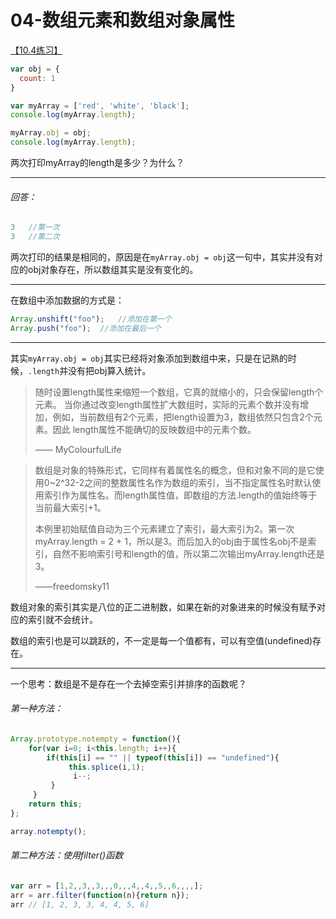 # 04-数组元素和数组对象属性

[【10.4练习】](http://xugaoyang.com/post/59d478fdae352c0a7b6df3e2)

```js
var obj = {
  count: 1
}

var myArray = ['red', 'white', 'black'];
console.log(myArray.length);

myArray.obj = obj;
console.log(myArray.length);
```

两次打印myArray的length是多少？为什么？

------

###### 回答：

```js
3	//第一次
3	//第二次
```

两次打印的结果是相同的，原因是在`myArray.obj = obj`这一句中，其实并没有对应的obj对象存在，所以数组其实是没有变化的。

---

在数组中添加数据的方式是：

```js
Array.unshift("foo");	//添加在第一个
Array.push("foo");	//添加在最后一个
```

------

其实`myArray.obj = obj`其实已经将对象添加到数组中来，只是在记熟的时候，`.length`并没有把obj算入统计。

> 随时设置length属性来缩短一个数组，它真的就缩小的，只会保留length个元素。 当你通过改变length属性扩大数组时，实际的元素个数并没有增加，例如，当前数组有2个元素，把length设置为3，数组依然只包含2个元素。因此 length属性不能确切的反映数组中的元素个数。
>
> —— MyColourfulLife

> 数组是对象的特殊形式，它同样有着属性名的概念，但和对象不同的是它使用0~2^32-2之间的整数属性名作为数组的索引，当不指定属性名时默认使用索引作为属性名。而length属性值，即数组的方法.length的值始终等于当前最大索引+1。
>
> 本例里初始赋值自动为三个元素建立了索引，最大索引为2。第一次myArray.length = 2 + 1，所以是3。而后加入的obj由于属性名obj不是索引，自然不影响索引号和length的值，所以第二次输出myArray.length还是3。
>
> ——freedomsky11

数组对象的索引其实是八位的正二进制数，如果在新的对象进来的时候没有赋予对应的索引就不会统计。

数组的索引也是可以跳跃的，不一定是每一个值都有，可以有空值(undefined)存在。

---

一个思考：数组是不是存在一个去掉空索引并排序的函数呢？

###### 第一种方法：

```js
Array.prototype.notempty = function(){  
    for(var i=0; i<this.length; i++){  
   		if(this[i] == "" || typeof(this[i]) == "undefined"){  
             this.splice(i,1);  
              i--;  
         }  
     }  
    return this;  
}; 

array.notempty();
```

###### 第二种方法：使用filter()函数

```js
var arr = [1,2,,3,,3,,,0,,,4,,4,,5,,6,,,,];  
arr = arr.filter(function(n){return n}); 
arr // [1, 2, 3, 3, 4, 4, 5, 6]  
```


